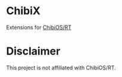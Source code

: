 ChibiX
======

Extensions for [ChibiOS/RT](http://chibios.org)

# Disclaimer

This project is not affiliated with ChibiOS/RT.
